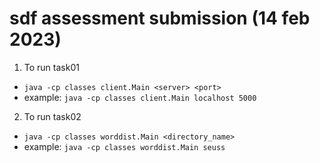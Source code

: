 # sdf assessment submission (14 feb 2023)

1. To run task01

- `java -cp classes client.Main <server> <port>`
- example: `java -cp classes client.Main localhost 5000`

2. To run task02

- `java -cp classes worddist.Main <directory_name>`
- example: `java -cp classes worddist.Main seuss`
